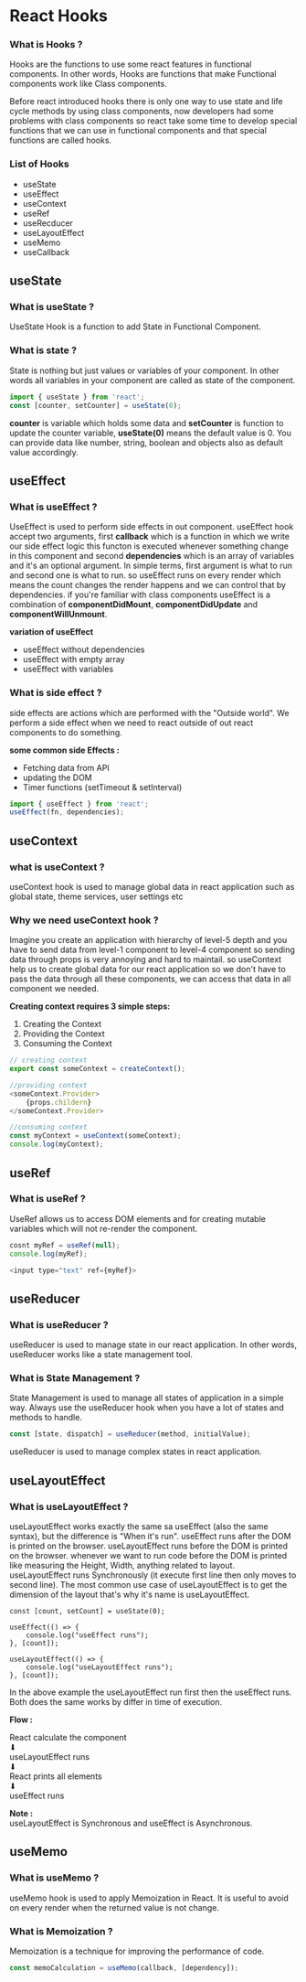# React Hooks

### What is Hooks ?
Hooks are the functions to use some react features in functional components.
In other words, Hooks are functions that make Functional components work like Class components.

Before react introduced hooks there is only one way to use state and life cycle methods by using class components, now developers had some problems with class components so react take some time to develop special functions that we can use in functional components and that special functions are called hooks.

### List of Hooks
* useState
* useEffect
* useContext
* useRef
* useRecducer
* useLayoutEffect
* useMemo
* useCallback

## useState

### What is useState ?
UseState Hook is a function to add State in Functional Component.

### What is state ?
State is nothing but just values or variables of your component. In other words all variables in your component are called as state of the component.

```js
import { useState } from 'react';
const [counter, setCounter] = useState(0);
```
**counter** is variable which holds some data and **setCounter** is function to update the counter variable, **useState(0)** means the default value is 0. You can provide data like number, string, boolean and objects also as default value accordingly.

## useEffect

### What is useEffect ?
UseEffect is used to perform side effects in out component. useEffect hook accept two arguments, first **callback** which is a function in which we write our side effect logic this functon is executed whenever something change in this component and second **dependencies** which is an array of variables and it's an optional argument. In simple terms, first argument is what to run and second one is what to run. so useEffect runs on every render which means the count changes the render happens and we can control that by dependencies. if you're familiar with class components useEffect is a combination of **componentDidMount**, **componentDidUpdate** and **componentWillUnmount**.

__variation of useEffect__
+ useEffect without dependencies
+ useEffect with empty array
+ useEffect with variables


### What is side effect ?
side effects are actions which are performed with the "Outside world". We perform a side effect when we need to react outside of out react components to do something.

__some common side Effects :__
* Fetching data from API
* updating the DOM
* Timer functions (setTimeout & setInterval)

```js
import { useEffect } from 'react';
useEffect(fn, dependencies);
```

## useContext

### what is useContext ?
useContext hook is used to manage global data in react application such as global state, theme services, user settings etc

### Why we need useContext hook ?
Imagine you create an application with hierarchy of level-5 depth and you have to send data from level-1 component to level-4 component so sending data through props is very annoying and hard to maintail. so useContext help us to create global data for our react application so we don't have to pass the data through all these components, we can access that data in all component we needed.

__Creating context requires 3 simple steps:__ 
1. Creating the Context
2. Providing the Context
3. Consuming the Context

```js
// creating context
export const someContext = createContext();

//providing context
<someContext.Provider>
    {props.childern}
</someContext.Provider>

//consuming context
const myContext = useContext(someContext);
console.log(myContext);
```
## useRef

### What is useRef ?
UseRef allows us to access DOM elements and for creating mutable variables which will not re-render the component.

```js
cosnt myRef = useRef(null);
console.log(myRef);

<input type="text" ref={myRef}>
```

## useReducer 

### What is useReducer ?
useReducer is used to manage state in our react application. In other words, useReducer works like a state management tool.


### What is State Management ?
State Management is used to manage all states of application in a simple way. Always use the useReducer hook when you have a lot of states and methods to handle.

```js
const [state, dispatch] = useReducer(method, initialValue);
```

useReducer is used to manage complex states in react application.

## useLayoutEffect

### What is useLayoutEffect ?
useLayoutEffect works exactly the same sa useEffect (also the same syntax), but the difference is "When it's run". useEffect runs after the DOM is printed on the browser. useLayoutEffect runs before the DOM is printed on the browser. 
whenever we want to run code before the DOM  is printed like measuring the Height, Width, anything related to layout. 
useLayoutEffect runs Synchronously (it execute first line then only moves to second line). 
The most common use case of useLayoutEffect is to get the dimension of the layout that's why it's name is useLayoutEffect.

```
const [count, setCount] = useState(0);

useEffect(() => {
    console.log("useEffect runs");
}, [count]);

useLayoutEffect(() => {
    console.log("useLayoutEffect runs");
}, [count]);
```

In the above example the useLayoutEffect run first then the useEffect runs. Both does the same works by differ in time of execution. 

__Flow :__  

React calculate the component  
          ⬇    
useLayoutEffect runs   
          ⬇  
React prints all elements   
          ⬇   
useEffect runs

__Note :__  
useLayoutEffect is Synchronous and useEffect is Asynchronous.


## useMemo  
### What is useMemo ?
useMemo hook is used to apply Memoization in React. It is useful to avoid on every render when the returned value is not change. 

### What is Memoization ?  
Memoization is a technique for improving the performance of code.

```js
const memoCalculation = useMemo(callback, [dependency]);
```
